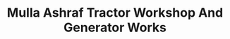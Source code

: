 ---
title: "Mulla Ashraf Tractor Workshop And Generator Works"
url: /lahore/mulla-ashraf-tractor-workshop-and-generator-works/
shop: Autowerkstatt
---